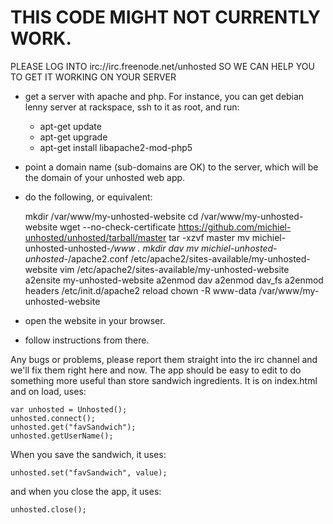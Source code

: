 THIS CODE MIGHT NOT CURRENTLY WORK.
======================

PLEASE LOG INTO irc://irc.freenode.net/unhosted SO WE CAN HELP YOU TO GET IT WORKING ON YOUR SERVER

* get a server with apache and php. For instance, you can get debian lenny server at rackspace, ssh to it as root, and run:
  * apt-get update
  * apt-get upgrade
  * apt-get install libapache2-mod-php5
* point a domain name (sub-domains are OK) to the server, which will be the domain of your unhosted web app.
* do the following, or equivalent:

	mkdir /var/www/my-unhosted-website
	cd /var/www/my-unhosted-website
	wget --no-check-certificate https://github.com/michiel-unhosted/unhosted/tarball/master
	tar -xzvf master
	mv michiel-unhosted-unhosted-*/www .
	mkdir dav
	mv michiel-unhosted-unhosted-*/apache2.conf /etc/apache2/sites-available/my-unhosted-website
	vim /etc/apache2/sites-available/my-unhosted-website
	a2ensite my-unhosted-website
	a2enmod dav
	a2enmod dav_fs
	a2enmod headers
	/etc/init.d/apache2 reload
	chown -R www-data /var/www/my-unhosted-website

* open the website in your browser.
* follow instructions from there.

Any bugs or problems, please report them straight into the irc channel and we'll fix them right here and now.
The app should be easy to edit to do something more useful than store sandwich ingredients. It is on index.html 
and on load, uses:

	var unhosted = Unhosted();
	unhosted.connect();
	unhosted.get("favSandwich");
	unhosted.getUserName();

When you save the sandwich, it uses:

	unhosted.set("favSandwich", value);


and when you close the app, it uses:

	unhosted.close();
